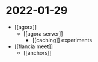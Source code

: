 # 2022-01-29

- [[agora]]
  - [[agora server]]
    - [[caching]] experiments
- [[flancia meet]]
  - [[anchors]]